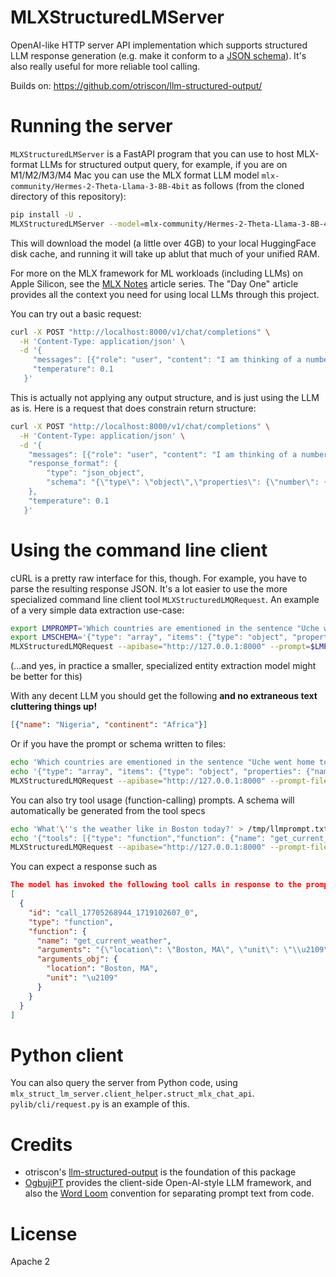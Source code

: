 # MLXStructuredLMServer

OpenAI-like HTTP server API implementation which supports structured LLM response generation (e.g. make it conform to a [JSON schema](https://json-schema.org/)). It's also really useful for more reliable tool calling.

Builds on: https://github.com/otriscon/llm-structured-output/

# Running the server

`MLXStructuredLMServer` is a FastAPI program that you can use to host MLX-format LLMs for structured output query, for example, if you are on M1/M2/M3/M4 Mac you can use the MLX format LLM model `mlx-community/Hermes-2-Theta-Llama-3-8B-4bit` as follows (from the cloned directory of this repository):

```sh
pip install -U .
MLXStructuredLMServer --model=mlx-community/Hermes-2-Theta-Llama-3-8B-4bit
```

This will download the model (a little over 4GB) to your local HuggingFace disk cache, and running it will take up ablut that much of your unified RAM.

For more on the MLX framework for ML workloads (including LLMs) on Apple Silicon, see the [MLX Notes](https://github.com/uogbuji/mlx-notes) article series. The "Day One" article provides all the context you need for using local LLMs through this project.

You can try out a basic request:

```sh
curl -X POST "http://localhost:8000/v1/chat/completions" \
  -H 'Content-Type: application/json' \
  -d '{
     "messages": [{"role": "user", "content": "I am thinking of a number between 1 and 10. Guess what it is."}],
     "temperature": 0.1
   }'
```

This is actually not applying any output structure, and is just using the LLM as is. Here is a request that does constrain return structure:

```sh
curl -X POST "http://localhost:8000/v1/chat/completions" \
  -H 'Content-Type: application/json' \
  -d '{
    "messages": [{"role": "user", "content": "I am thinking of a number between 1 and 10. Guess what it is."}],
    "response_format": {
        "type": "json_object",
        "schema": "{\"type\": \"object\",\"properties\": {\"number\": {\"type\": \"number\"}}}"
    },
    "temperature": 0.1
   }'
```


# Using the command line client

cURL is a pretty raw interface for this, though. For example, you have to parse the resulting response JSON. It's a lot easier to use the more specialized command line client tool `MLXStructuredLMQRequest`. An example of a very simple data extraction use-case:

```sh
export LMPROMPT='Which countries are ementioned in the sentence "Uche went home to Nigeria for the hols"? Your answer should be only JSON, according to this schema: {json_schema}'
export LMSCHEMA='{"type": "array", "items": {"type": "object", "properties": {"name": {"type": "string"}, "continent": {"type": "string"}}}}'
MLXStructuredLMQRequest --apibase="http://127.0.0.1:8000" --prompt=$LMPROMPT --schema=$LMSCHEMA
```

(…and yes, in practice a smaller, specialized entity extraction model might be better for this)

With any decent LLM you should get the following **and no extraneous text cluttering things up!**

```json
[{"name": "Nigeria", "continent": "Africa"}]
```

Or if you have the prompt or schema written to files:

```sh
echo 'Which countries are ementioned in the sentence "Uche went home to Nigeria for the hols"? Your answer should be only JSON, according to this schema: {json_schema}' > /tmp/llmprompt.txt
echo '{"type": "array", "items": {"type": "object", "properties": {"name": {"type": "string"}, "continent": {"type": "string"}}}}' > /tmp/countries.schema.json
MLXStructuredLMQRequest --apibase="http://127.0.0.1:8000" --prompt-file=/tmp/llmprompt.txt --schema-file=/tmp/countries.schema.json
```

You can also try tool usage (function-calling) prompts. A schema will automatically be generated from the tool specs

```sh
echo 'What'\''s the weather like in Boston today?' > /tmp/llmprompt.txt
echo '{"tools": [{"type": "function","function": {"name": "get_current_weather","description": "Get the current weather in a given location","parameters": {"type": "object","properties": {"location": {"type": "string","description": "City and state, e.g. San Francisco, CA"},"unit": {"type": "string","enum": ["℃","℉"]}},"required": ["location"]}}}], "tool_choice": "auto"}' > /tmp/toolspec.json
MLXStructuredLMQRequest --apibase="http://127.0.0.1:8000" --prompt-file=/tmp/llmprompt.txt --tools-file=/tmp/toolspec.json
```

You can expect a response such as

```json
The model has invoked the following tool calls in response to the prompt:
[
  {
    "id": "call_17705268944_1719102607_0",
    "type": "function",
    "function": {
      "name": "get_current_weather",
      "arguments": "{\"location\": \"Boston, MA\", \"unit\": \"\\u2109\"}",
      "arguments_obj": {
        "location": "Boston, MA",
        "unit": "\u2109"
      }
    }
  }
]
```

# Python client

You can also query the server from Python code, using `mlx_struct_lm_server.client_helper.struct_mlx_chat_api`. `pylib/cli/request.py` is an example of this.

# Credits

* otriscon's [llm-structured-output](https://github.com/otriscon/llm-structured-output/) is the foundation of this package
* [OgbujiPT](https://github.com/OoriData/OgbujiPT) provides the client-side Open-AI-style LLM framework, and also the [Word Loom](https://github.com/OoriData/OgbujiPT/wiki/Word-Loom:-A-format-for-managing-language-for-AI-LLMs-(including-prompts)) convention for separating prompt text from code.

# License

Apache 2

